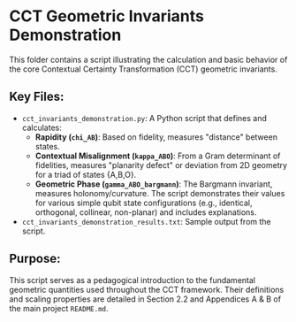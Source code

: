 # CCT Geometric Invariants Demonstration

This folder contains a script illustrating the calculation and basic behavior of the core Contextual Certainty Transformation (CCT) geometric invariants.

## Key Files:

*   `cct_invariants_demonstration.py`: A Python script that defines and calculates:
    *   **Rapidity (`chi_AB`)**: Based on fidelity, measures "distance" between states.
    *   **Contextual Misalignment (`kappa_ABO`)**: From a Gram determinant of fidelities, measures "planarity defect" or deviation from 2D geometry for a triad of states {A,B,O}.
    *   **Geometric Phase (`gamma_ABO_bargmann`)**: The Bargmann invariant, measures holonomy/curvature.
    The script demonstrates their values for various simple qubit state configurations (e.g., identical, orthogonal, collinear, non-planar) and includes explanations.
*   `cct_invariants_demonstration_results.txt`: Sample output from the script.

## Purpose:
This script serves as a pedagogical introduction to the fundamental geometric quantities used throughout the CCT framework. Their definitions and scaling properties are detailed in Section 2.2 and Appendices A & B of the main project `README.md`.
